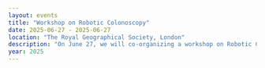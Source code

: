 ```yaml
---
layout: events
title: "Workshop on Robotic Colonoscopy"
date: 2025-06-27 - 2025-06-27
location: "The Royal Geographical Society, London"
description: "On June 27, we will co-organizing a workshop on Robotic Colonoscopy at the upcoming Hamlyn Symposium on Medical Robotics, held in London on the 24-27 of June. The goal of the workshop is to bring together clinicians, roboticists, and industry experts to discuss the real-world needs of robotic colonoscopy—and how to successfully translate innovations from lab prototypes to clinical practice. The topic is highly relevant for our IRE project, so you might consider joining us!" Sign up here: https://shorturl.at/4ek5M. Call for contribution: Submit your abstract for a poster presentation by June 8th — with an award for the best poster! (https://shorturl.at/fituk)
year: 2025
---
```

